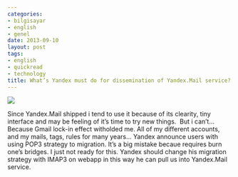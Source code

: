 ```yaml
---
categories:
- bilgisayar
- english
- genel
date: 2013-09-10
layout: post
tags:
- english
- quickread
- technology
title: What’s Yandex must do for dissemination of Yandex.Mail service?
---
```


[![](/images/Yandex-labs.jpg)](http://russiatime.ru/wp-content/uploads/2013/04/Yandex-labs.jpg)

  
  

Since Yandex.Mail shipped i tend to use it because of its clearity, tiny interface and may be feeling of it’s time to try new things.  But i can’t… Because Gmail lock-in effect witholded me. All of my different accounts, and my mails, tags, rules for many years… Yandex announce users with using POP3 strategy to migration. It’s a big mistake becaue requires burn one’s bridges. I just not ready for this. Yandex should change his migration strategy with IMAP3 on webapp in this way he can pull us into Yandex.Mail service.
